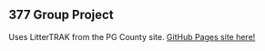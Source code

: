 ## 377 Group Project <br>
Uses LitterTRAK from the PG County site.
[GitHub Pages site here!](https://yyang7171.github.io/377-Group-Project/)